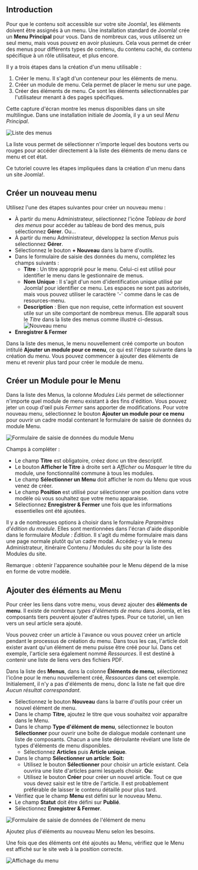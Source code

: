 <!-- Filename: J4.x:Adding_a_New_Menu / Display title: Ajouter un nouveau menu  -->

## Introduction

Pour que le contenu soit accessible sur votre site Joomla!, les éléments doivent être assignés à un menu. Une installation standard de Joomla! crée un **Menu Principal** pour vous. Dans de nombreux cas, vous utiliserez un seul menu, mais vous pouvez en avoir plusieurs. Cela vous permet de créer des menus pour différents types de contenu, du contenu caché, du contenu spécifique à un rôle utilisateur, et plus encore.

Il y a trois étapes dans la création d'un menu utilisable :

1. Créer le menu. Il s'agit d'un conteneur pour les éléments de menu.
2. Créer un module de menu. Cela permet de placer le menu sur une page.
3. Créer des éléments de menu. Ce sont les éléments sélectionnables par l'utilisateur menant à des pages spécifiques.

Cette capture d'écran montre les menus disponibles dans un site multilingue. Dans une installation initiale de Joomla, il y a un seul *Menu Principal*.

![Liste des menus](../../../en/images/menus/menus-manage.png)

La liste vous permet de sélectionner n'importe lequel des boutons verts ou rouges pour accéder directement à la liste des éléments de menu dans ce menu et cet état.

Ce tutoriel couvre les étapes impliquées dans la création d'un menu dans un site Joomla!.

## Créer un nouveau menu

Utilisez l'une des étapes suivantes pour créer un nouveau menu :

- À partir du menu Administrateur, sélectionnez l'icône *Tableau de bord des menus* pour accéder au tableau de bord des menus, puis sélectionnez **Gérer**. Ou...
- À partir du menu Administrateur, développez la section *Menus* puis sélectionnez **Gérer**.
- Sélectionnez le bouton **+ Nouveau** dans la barre d'outils.
- Dans le formulaire de saisie des données du menu, complétez les champs suivants :
  - **Titre** : Un titre approprié pour le menu. Celui-ci est utilisé pour identifier le menu dans le gestionnaire de menus.
  - **Nom Unique** : Il s'agit d'un nom d'identification unique utilisé par Joomla! pour identifier ce menu. Les espaces ne sont pas autorisés, mais vous pouvez utiliser le caractère '-' comme dans le cas de resources-menu.
  - **Description** : Bien que non requise, cette information est souvent utile sur un site comportant de nombreux menus. Elle apparaît sous le *Titre* dans la liste des menus comme illustré ci-dessus.<br>
    ![Nouveau menu](../../../en/images/menus/menus-new.png)
- **Enregistrer & Fermer**

Dans la liste des menus, le menu nouvellement créé comporte un bouton intitulé **Ajouter un module pour ce menu**, ce qui est l'étape suivante dans la création du menu. Vous pouvez commencer à ajouter des éléments de menu et revenir plus tard pour créer le module de menu.  

## Créer un Module pour le Menu

Dans la liste des Menus, la colonne *Modules Liés* permet de sélectionner n'importe quel module de menu existant à des fins d'édition. Vous pouvez jeter un coup d'œil puis *Fermer* sans apporter de modifications. Pour votre nouveau menu, sélectionnez le bouton **Ajouter un module pour ce menu** pour ouvrir un cadre modal contenant le formulaire de saisie de données du module Menu.

![Formulaire de saisie de données du module Menu](../../../en/images/menus/menus-module.png)

Champs à compléter :

* Le champ **Titre** est obligatoire, créez donc un titre descriptif.
* Le bouton **Afficher le Titre** à droite sert à *Afficher* ou *Masquer* le titre du module, une fonctionnalité commune à tous les modules.
* Le champ **Sélectionner un Menu** doit afficher le nom du Menu que vous venez de créer.
* Le champ **Position** est utilisé pour sélectionner une position dans votre modèle où vous souhaitez que votre menu apparaisse.
* Sélectionnez **Enregistrer & Fermer** une fois que les informations essentielles ont été ajoutées.

Il y a de nombreuses options à choisir dans le formulaire *Paramètres d'édition du module*. Elles sont mentionnées dans l'écran d'aide disponible dans le formulaire *Module : Édition*. Il s'agit du même formulaire mais dans une page normale plutôt qu'un cadre modal. Accédez-y via le menu Administrateur, itinéraire Contenu / Modules du site pour la liste des Modules du site.

Remarque : obtenir l'apparence souhaitée pour le Menu dépend de la mise en forme de votre modèle.

## Ajouter des éléments au Menu

Pour créer les liens dans votre menu, vous devez ajouter des **éléments de menu**. Il existe de nombreux *types d'éléments de menu* dans Joomla, et les composants tiers peuvent ajouter d'autres types. Pour ce tutoriel, un lien vers un seul article sera ajouté.

Vous pouvez créer un article à l'avance ou vous pouvez créer un article pendant le processus de création du menu. Dans tous les cas, l'article doit exister avant qu'un élément de menu puisse être créé pour lui. Dans cet exemple, l'article sera également nommé *Ressources*. Il est destiné à contenir une liste de liens vers des fichiers PDF.

Dans la liste des **Menus**, dans la colonne **Éléments de menu**, sélectionnez l'icône pour le menu nouvellement créé, *Ressources* dans cet exemple. Initialement, il n'y a pas d'éléments de menu, donc la liste ne fait que dire *Aucun résultat correspondant*.

- Sélectionnez le bouton **Nouveau** dans la barre d'outils pour créer un nouvel élément de menu.
- Dans le champ **Titre**, ajoutez le titre que vous souhaitez voir apparaître dans le Menu.
- Dans le champ **Type d'élément de menu**, sélectionnez le bouton **Sélectionner** pour ouvrir une boîte de dialogue modale contenant une liste de composants. Chacun a une liste déroulante révélant une liste de types d'éléments de menu disponibles.
  - Sélectionnez **Articles** puis **Article unique**.
- Dans le champ **Sélectionner un article**: **Soit:**
  - Utilisez le bouton **Sélectionner** pour choisir un article existant. Cela ouvrira une liste d'articles parmi lesquels choisir. **Ou:**
  - Utilisez le bouton **Créer** pour créer un nouvel article. Tout ce que vous devez saisir est le titre de l'article. Il est probablement préférable de laisser le contenu détaillé pour plus tard.
- Vérifiez que le champ **Menu** est défini sur le nouveau Menu.
- Le champ **Statut** doit être défini sur **Publié**.
- Sélectionnez **Enregistrer & Fermer**.

![Formulaire de saisie de données de l'élément de menu](../../../en/images/menus/menus-single-article.png)

Ajoutez plus d'éléments au nouveau Menu selon les besoins.

Une fois que des éléments ont été ajoutés au Menu, vérifiez que le Menu est affiché sur le site web à la position correcte.

![Affichage du menu](../../../en/images/menus/menus-display.png)

